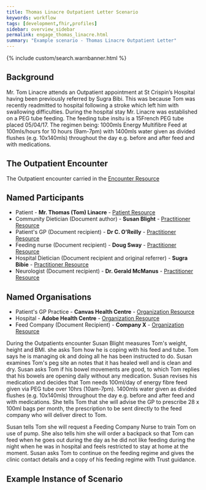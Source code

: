 ```yaml
---
title: Thomas Linacre Outpatient Letter Scenario
keywords: workflow
tags: [development,fhir,profiles]
sidebar: overview_sidebar
permalink: engage_thomas_linacre.html
summary: "Example scenario - Thomas Linacre Outpatient Letter"
---
```


{% include custom/search.warnbanner.html %}

## Background ##
Mr. Tom Linacre attends an Outpatient appointment at St Crispin’s Hospital having been previously referred by Sugra Bibi. This was because Tom was recently readmitted to hospital following a stroke which left him with swallowing difficulties. During the hospital stay Mr. Linacre was established on a PEG tube feeding. The feeding tube insitu is a 15French PEG tube placed 05/04/17. The regimen being: 1000mls Energy Multifibre Feed at 100mls/hours for 10 hours (9am-7pm) with 1400mls water given as divided flushes (e.g. 10x140mls) throughout the day e.g. before and after feed and with medications. 

## The Outpatient Encounter ##

The Outpatient encounter carried in the [Encounter Resource](https://fhir.nhs.uk/STU3/StructureDefinition/CareConnect-ITK-Encounter-1)

## Named Participants ##

- Patient - **Mr. Thomas  (Tom) Linacre** - [Patient Resource](https://fhir.hl7.org.uk/STU3/StructureDefinition/CareConnect-Patient-1)
- Community Dietician (Document author) - **Susan Blight** - [Practitioner Resource](https://fhir.hl7.org.uk/STU3/StructureDefinition/CareConnect-Practitioner-1)
- Patient's GP (Document recipient) - **Dr  C. O’Reilly** - [Practitioner Resource](https://fhir.hl7.org.uk/STU3/StructureDefinition/CareConnect-Practitioner-1)
- Feeding nurse (Document recipient) - **Doug Sway** - [Practitioner Resource](https://fhir.hl7.org.uk/STU3/StructureDefinition/CareConnect-Practitioner-1)
- Hospital Dietician (Document recipient and original referrer) - **Sugra Bibie** - [Practitioner Resource](https://fhir.hl7.org.uk/STU3/StructureDefinition/CareConnect-Practitioner-1)
- Neurologist (Document recipient) - **Dr. Gerald McManus** - [Practitioner Resource](https://fhir.hl7.org.uk/STU3/StructureDefinition/CareConnect-Practitioner-1)

## Named Organisations ##

- Patient's GP Practice - **Canvas Health Centre** - [Organization Resource](https://fhir.hl7.org.uk/STU3/StructureDefinition/CareConnect-Organization-1)
- Hospital - **Adobe Health Centre** - [Organization Resource](https://fhir.hl7.org.uk/STU3/StructureDefinition/CareConnect-Organization-1)
- Feed Company (Document Recipient) - **Company  X** - [Organization Resource](https://fhir.hl7.org.uk/STU3/StructureDefinition/CareConnect-Organization-1)

During the Outpatients encounter Susan Blight measures Tom's weight, height and BMI. she asks Tom how he is coping with his feed and tube. Tom says he is managing ok and doing all he has been instructed to do. Susan examines Tom's peg site an notes that it has healed well and is clean and dry. Susan asks Tom if his bowel movements are good, to which Tom replies that his bowels are opening daily without any medication.
Susan revises his medication and decides that Tom needs 100ml/day of energy fibre feed given via PEG tube over 10hrs (10am-7pm). 1400mls water given as divided flushes (e.g. 10x140mls) throughout the day e.g. before and after feed and with medications.
She tells Tom that she will advise the GP to prescribe 28 x 100ml bags per month, the prescription to be sent directly to the feed company who will deliver direct to Tom.

Susan tells Tom she will request a Feeding Company Nurse to train Tom on use of pump.
She also tells him she will order a backpack so that Tom can feed when he goes out during the day as he did not like feeding during the night when he was in hospital and feels restricted to stay at home at the moment.
Susan asks Tom to continue on the feeding regime and gives the clinic contact details and a copy of his feeding regime with Trust guidance.


## Example Instance of Scenario ##

<script src="https://gist.github.com/IOPS-DEV/e34faf1969470b219b403b98df66593c.js"></script>

